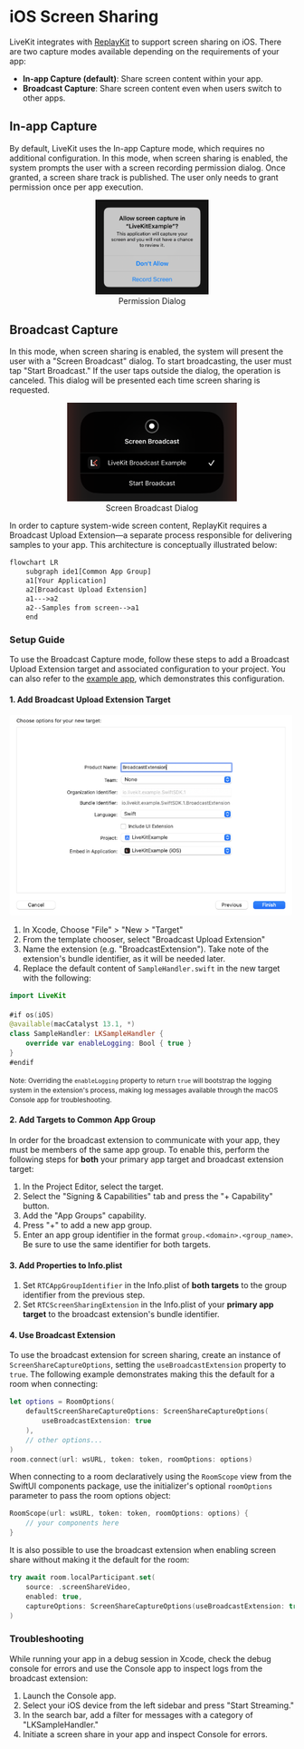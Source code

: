 # iOS Screen Sharing

LiveKit integrates with [ReplayKit](https://developer.apple.com/documentation/replaykit/) to support screen sharing on iOS.  There are two capture modes available depending on the requirements of your app:

- **In-app Capture (default)**: Share screen content within your app.
- **Broadcast Capture**: Share screen content even when users switch to other apps.

## In-app Capture

By default, LiveKit uses the In-app Capture mode, which requires no additional configuration. In this mode, when screen sharing is enabled, the system prompts the user with a screen recording permission dialog. Once granted, a screen share track is published. The user only needs to grant permission once per app execution.

<center>
    <figure>
        <img src="Resources/in-app-dialog.png" alt="Permission dialog" width="200"/>
        <figcaption>Permission Dialog</figcaption>
    </figure>
</center>

## Broadcast Capture

In this mode, when screen sharing is enabled, the system will present the user with a "Screen Broadcast" dialog. To start broadcasting, the user must tap "Start Broadcast." If the user taps outside the dialog, the operation is canceled. This dialog will be presented each time screen sharing is requested.

<center>
    <figure>
        <img src="Resources/broadcast-dialog.png" alt="Screen broadcast dialog" width="300"/>
        <figcaption>Screen Broadcast Dialog</figcaption>
    </figure>
</center>


In order to capture system-wide screen content, ReplayKit requires a Broadcast Upload Extension—a separate process responsible for delivering samples to your app. This architecture is conceptually illustrated below:

```mermaid
flowchart LR
    subgraph ide1[Common App Group]
    a1[Your Application]
    a2[Broadcast Upload Extension]
    a1--->a2
    a2--Samples from screen-->a1
    end
```

### Setup Guide

To use the Broadcast Capture mode, follow these steps to add a Broadcast Upload Extension target and associated configuration to your project. You can also refer to the [example app](https://github.com/livekit-examples/swift-example), which demonstrates this configuration.

#### 1. Add Broadcast Upload Extension Target


<img src="Resources/new-target-options.png" width="500" />

1. In Xcode, Choose "File" > "New > "Target"
2. From the template chooser, select "Broadcast Upload Extension"
3. Name the extension (e.g. "BroadcastExtension"). Take note of the extension's bundle identifier, as it will be needed later.
4. Replace the default content of `SampleHandler.swift` in the new target with the following:

```swift
import LiveKit

#if os(iOS)
@available(macCatalyst 13.1, *)
class SampleHandler: LKSampleHandler {
    override var enableLogging: Bool { true }
}
#endif
````

<small>Note: Overriding the `enableLogging` property to return `true` will bootstrap the logging system in the extension's process, making log messages available through the macOS Console app for troubleshooting.</small>

#### 2. Add Targets to Common App Group

In order for the broadcast extension to communicate with your app, they must be members of the same app group. To enable this, perform the following steps for **both** your primary app target and broadcast extension target:

1. In the Project Editor, select the target.
2. Select the "Signing & Capabilities" tab and press the "+ Capability" button.
3. Add the "App Groups" capability.
4. Press "+" to add a new app group.
5. Enter an app group identifier in the format `group.<domain>.<group_name>`. Be sure to use the same identifier for both targets.

#### 3. Add Properties to Info.plist

1. Set `RTCAppGroupIdentifier` in the Info.plist of **both targets** to the group identifier from the previous step.
2. Set `RTCScreenSharingExtension` in the Info.plist of your **primary app target** to the broadcast extension's bundle identifier.

#### 4. Use Broadcast Extension

To use the broadcast extension for screen sharing, create an instance of `ScreenShareCaptureOptions`, setting the `useBroadcastExtension` property to `true`. The following example demonstrates making this the default for a room when connecting:

```swift
let options = RoomOptions(
    defaultScreenShareCaptureOptions: ScreenShareCaptureOptions(
        useBroadcastExtension: true
    ),
    // other options...
)
room.connect(url: wsURL, token: token, roomOptions: options)
```

When connecting to a room declaratively using the `RoomScope` view from the SwiftUI components package, use the initializer's optional `roomOptions` parameter to pass the room options object:

```swift
RoomScope(url: wsURL, token: token, roomOptions: options) {
    // your components here
}
```

It is also possible to use the broadcast extension when enabling screen share without making it the default for the room:

```swift
try await room.localParticipant.set(
    source: .screenShareVideo,
    enabled: true,
    captureOptions: ScreenShareCaptureOptions(useBroadcastExtension: true)
)
```

### Troubleshooting

While running your app in a debug session in Xcode, check the debug console for errors and use the Console app to inspect logs from the broadcast extension:

1. Launch the Console app.
2. Select your iOS device from the left sidebar and press "Start Streaming."
3. In the search bar, add a filter for messages with a category of "LKSampleHandler."
4. Initiate a screen share in your app and inspect Console for errors.

